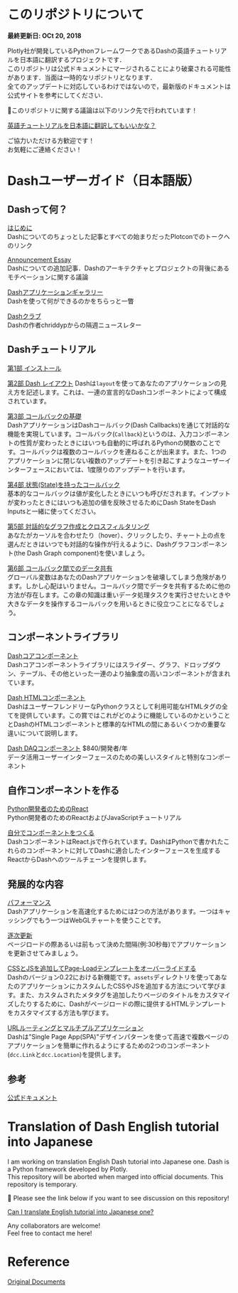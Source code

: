 #  このリポジトリについて

**最終更新日: OCt 20, 2018**

Plotly社が開発しているPythonフレームワークであるDashの英語チュートリアルを日本語に翻訳するプロジェクトです．  
このリポジトリは公式ドキュメントにマージされることにより破棄される可能性があります．当面は一時的なリポジトリとなります．  
全てのアップデートに対応しているわけではないので，最新版のドキュメントは公式サイトを参考にしてください．  

📢このリポジトリに関する議論は以下のリンク先で行われています！

[英語チュートリアルを日本語に翻訳してもいいかな？](https://community.plot.ly/t/can-i-translate-english-tutorial-into-japanese-one/8859?u=ksnt)

ご協力いただける方歓迎です！  
お気軽にご連絡ください！  

# Dashユーザーガイド（日本語版）

## Dashって何？

[はじめに](https://github.com/ksnt/Dash_Translation_into_Japanese/blob/master/introcution.md)   
Dashについてのちょっとした記事とすべての始まりだったPlotconでのトークへのリンク  

[Announcement Essay](https://medium.com/@plotlygraphs/introducing-dash-5ecf7191b503)  
Dashについての追加記事．Dashのアーキテクチャとプロジェクトの背後にあるモチベーションに関する議論  

[Dashアプリケーションギャラリー](https://dash.plot.ly/gallery)  
Dashを使って何ができるのかをちらっと一瞥  

[Dashクラブ](https://plot.us12.list-manage.com/subscribe?u=28d7f8f0685d044fb51f0d4ee&id=0c1cb734d7)  
Dashの作者chriddypからの隔週ニュースレター

## Dashチュートリアル  

[第1部 インストール](https://github.com/ksnt/Dash_Translation_into_Japanese/blob/master/dash_tutorial_jap_chap0.md)

[第2部 Dash レイアウト](https://github.com/ksnt/Dash_Translation_into_Japanese/blob/master/dash_tutorial_jap_chap1.md)
Dashは`layout`を使ってあなたのアプリケーションの見え方を記述します。これは、一連の宣言的なDashコンポーネントによって構成されています。  

[第3部 コールバックの基礎](https://github.com/ksnt/Dash_Translation_into_Japanese/blob/master/dash_tutorial_jap_chap2.md)  
DashアプリケーションはDashコールバック(Dash Callbacks)を通じて対話的な機能を実現しています。コールバック(`Callback`)というのは、入力コンポーネントの性質が変わったときにはいつも自動的に呼ばれるPythonの関数のことです。コールバックは複数のコールバックを連ねることが出来ます。また、1つのアプリケーションに閉じない複数のアップデートを引き起こすようなユーザーインターフェースにおいては、1度限りのアップデートを行います。

[第4部 状態(State)を持ったコールバック](https://github.com/ksnt/Dash_Translation_into_Japanese/blob/master/dash_tutorial_jap_chap3.md)  
基本的なコールバックは値が変化したときにいつも呼びだされます。インプットが変わったときにはいつも追加の値を反映させるためにDash StateをDash Inputsと一緒に使ってください。  


[第5部 対話的なグラフ作成とクロスフィルタリング](https://github.com/ksnt/Dash_Translation_into_Japanese/blob/master/dash_tutorial_jap_chap4.md)  
あなたがカーソルを合わせたり（hover）、クリックしたり、チャート上の点を選んだときはいつでも対話的な操作が行えるように、Dashグラフコンポーネント(the Dash Graph component)を使いましょう。


[第6部 コールバック間でのデータ共有](https://github.com/ksnt/Dash_Translation_into_Japanese/blob/master/dash_tutorial_jap_chap5.md)  
グローバル変数はあなたのDashアプリケーションを破壊してしまう危険があります。しかし心配はいりません。コールバック間でデータを共有するために他の方法が存在します。この章の知識は重いデータ処理タスクを実行させたいときや大きなデータを操作するコールバックを用いるときに役立つことになるでしょう。

## コンポーネントライブラリ

[Dashコアコンポーネント](https://dash.plot.ly/dash-core-components)  
Dashコアコンポーネントライブラリにはスライダー、グラフ、ドロップダウン、テーブル、その他といった一連のより抽象度の高いコンポーネントが含まれています。

[Dash HTMLコンポーネント](https://dash.plot.ly/dash-html-components)  
DashはユーザーフレンドリーなPythonクラスとして利用可能なHTMLタグの全てを提供しています。この賞ではこれがどのように機能しているのかということとDashのHTMLコンポーネントと標準的なHTMLの間にあるいくつかの重要な違いについて説明します。

[Dash DAQコンポーネント](https://www.dashdaq.io/)
$840/開発者/年  
データ活用ユーザーインターフェースのための美しいスタイルと特別なコンポーネント  

## 自作コンポーネントを作る

[Python開発者のためのReact](https://dash.plot.ly/react-for-python-developers)  
Python開発者のためのReactおよびJavaScriptチュートリアル  

[自分でコンポーネントをつくる](https://dash.plot.ly/plugins)  
DashコンポーネントはReact.jsで作られています。DashはPythonで書かれたこれらのコンポーネントに対してDashに適合したインターフェースを生成するReactからDashへのツールチェーンを提供します。

## 発展的な内容

[パフォーマンス](https://dash.plot.ly/performance)  
Dashアプリケーションを高速化するためには2つの方法があります。一つはキャッシングでもう一つはWebGLチャートを使うことです。

[逐次更新](https://dash.plot.ly/live-updates)  
ページロードの際あるいは前もって決めた間隔(例:30秒毎)でアプリケーションを更新させてみましょう。

[CSSとJSを追加してPage-Loadテンプレートをオーバーライドする](https://dash.plot.ly/external-resources)  
Dashのバージョン0.22における新機能です。`assets`ディレクトリを使ってあなたのアプリケーションにカスタムしたCSSやJSを追加する方法について学びます。また、カスタムされたメタタグを追加したりページのタイトルをカスタマイズしたりするために、Dashがページロードの際に提供するHTMLテンプレートをカスタマイズする方法も学びます。

[URLルーティングとマルチプルアプリケーション](https://dash.plot.ly/urls)  
Dashは"Single Page App(SPA)"デザインパターンを使って高速で複数ページのアプリケーションを簡単に作れるようにするための2つのコンポーネント(`dcc.Link`と`dcc.Location`)を提供します。

## 参考

[公式ドキュメント](https://github.com/plotly/dash-docs)


# Translation of Dash English tutorial into Japanese

I am working on translation English Dash tutorial into Japanese one. Dash is a Python framework developed by Plotly.  
This repository will be aborted when marged into official documents. This repository is temporary.    

📢 Please see the link below if you want to see discussion on this repository!  

[Can I translate English tutorial into Japanese one?](https://community.plot.ly/t/can-i-translate-english-tutorial-into-japanese-one/8859?u=ksnt)

Any collaborators are welcome!  
Feel free to contact me here!  

# Reference

[Original Documents](https://github.com/plotly/dash-docs)
